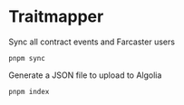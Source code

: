 # Traitmapper

Sync all contract events and Farcaster users

```
pnpm sync
```

Generate a JSON file to upload to Algolia

```
pnpm index
```

